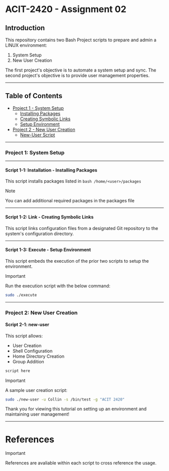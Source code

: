 # ACIT-2420 - Assignment 02

## Introduction

This repository contains two Bash Project scripts to prepare and admin a LINUX environment:

1. System Setup
2. New User Creation 

The first project's objective is to automate a system setup and sync.
The second project's objective is to provide user management properties. 

---

## Table of Contents

- [Project 1 - System Setup](#project-1-system-setup)
    - [Installing Packages](#script-1-1-installation---installing-packages)
    - [Creating Symbolic Links](#script-1-2-link---creating-symbolic-links)
    - [Setup Environment](#script-1-3-execute---setup-environment)
- [Project 2 - New User Creation](#project-2-new-user-creation)
    - [New-User Script](#script-2-1-new-user)

---

### Project 1: System Setup

---

#### Script 1-1: Installation - Installing Packages

This script installs packages listed in ```bash /home/<user>/packages```

> [!NOTE]
> You can add additional required packages in the packages file

---

#### Script 1-2: Link - Creating Symbolic Links

This script links configuration files from a designated Git repository to the system's configuration directory.

---

#### Script 1-3: Execute - Setup Environment

This script embeds the execution of the prior two scripts to setup the environment. 

> [!IMPORTANT]
> Run the execution script with the below command:
> ```bash
> sudo ./execute
> ```

---

### Project 2: New User Creation

#### Script 2-1: new-user

This script allows:
- User Creation
- Shell Configuration
- Home Directory Creation
- Group Addition

```bash
script here
```

> [!IMPORTANT]
> A sample user creation script:
> ```bash
> sudo ./new-user -u Collin -s /bin/test -g "ACIT 2420"

Thank you for viewing this tutorial on setting up an environment and maintaining user management!

---

# References
> [!IMPORTANT]
> References are avaliable within each script to cross reference the usage. 